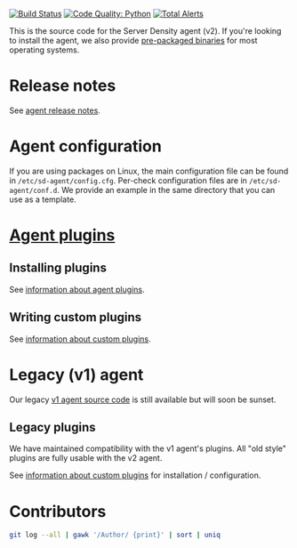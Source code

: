 [![Build Status](https://travis-ci.org/serverdensity/sd-agent.svg?branch=master)](https://travis-ci.org/serverdensity/sd-agent)
[![Code Quality: Python](https://img.shields.io/lgtm/grade/python/g/serverdensity/sd-agent.svg?logo=lgtm&logoWidth=18)](https://lgtm.com/projects/g/serverdensity/sd-agent/context:python)
[![Total Alerts](https://img.shields.io/lgtm/alerts/g/serverdensity/sd-agent.svg?logo=lgtm&logoWidth=18)](https://lgtm.com/projects/g/serverdensity/sd-agent/alerts)

This is the source code for the Server Density agent (v2). If you're looking to install the agent, we also provide [pre-packaged binaries](https://support.serverdensity.com/hc/en-us/articles/360001083126) for most operating systems.

# Release notes
See [agent release notes](https://support.serverdensity.com/hc/en-us/articles/360001065423).


# Agent configuration

If you are using packages on Linux, the main configuration file can be found
in `/etc/sd-agent/config.cfg`. Per-check configuration files are in
`/etc/sd-agent/conf.d`. We provide an example in the same directory
that you can use as a template.

# [Agent plugins](https://support.serverdensity.com/hc/en-us/sections/360000208506)

## Installing plugins
See [information about agent plugins](https://support.serverdensity.com/hc/en-us/articles/360001066043-Information-about-Agent-Plugins).

## Writing custom plugins
See [information about custom plugins](https://support.serverdensity.com/hc/en-us/articles/360001082746-Information-about-Custom-Plugins-v2).

# Legacy (v1) agent
Our legacy [v1 agent source code](https://github.com/serverdensity/sd-agent/tree/v1) is still available but will soon be sunset.

## Legacy plugins

We have maintained compatibility with the v1 agent's plugins. All
"old style" plugins are fully usable with the v2 agent.

See [information about custom plugins](https://support.serverdensity.com/hc/en-us/articles/360001083186-Information-about-Custom-Plugins-v1) for installation / configuration.

# Contributors

```bash
git log --all | gawk '/Author/ {print}' | sort | uniq
```
